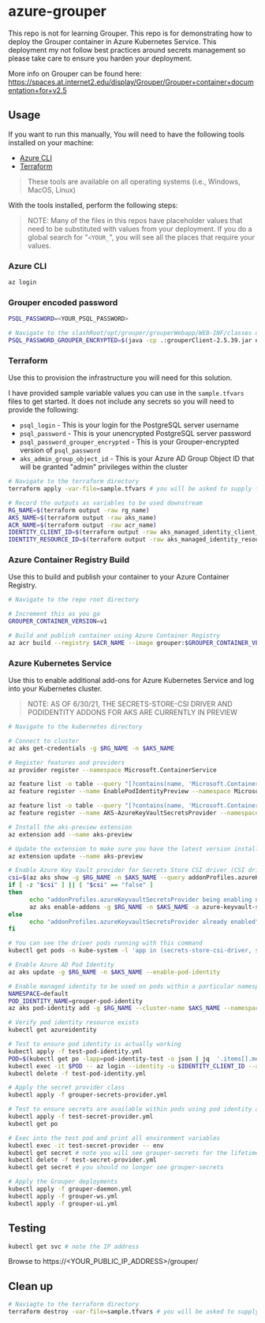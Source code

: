 # azure-grouper

This repo is not for learning Grouper. This repo is for demonstrating how to deploy the Grouper container in Azure Kubernetes Service. This deployment my not follow best practices around secrets management so please take care to ensure you harden your deployment.

More info on Grouper can be found here: https://spaces.at.internet2.edu/display/Grouper/Grouper+container+documentation+for+v2.5

## Usage

If you want to run this manually, You will need to have the following tools installed on your machine:

- [Azure CLI](https://docs.microsoft.com/en-us/cli/azure/install-azure-cli)
- [Terraform](https://www.terraform.io/downloads.html)

> These tools are available on all operating systems (i.e., Windows, MacOS, Linux)

With the tools installed, perform the following steps:

> NOTE: Many of the files in this repos have placeholder values that need to be substituted with values from your deployment. If you do a global search for "`<YOUR_`", you will see all the places that require your values.

### Azure CLI

```sh
az login
```

### Grouper encoded password

```sh
PSQL_PASSWORD=<YOUR_PSQL_PASSWORD>

# Navigate to the slashRoot/opt/grouper/grouperWebapp/WEB-INF/classes directory and run this command
PSQL_PASSWORD_GROUPER_ENCRYPTED=$(java -cp .:grouperClient-2.5.39.jar edu.internet2.middleware.morphString.Encrypt dontMask <<< $PSQL_PASSWORD | sed 's/Type the string to encrypt (note: pasting might echo it back): The encrypted string is: //')
```

### Terraform

Use this to provision the infrastructure you will need for this solution.

I have provided sample variable values you can use in the `sample.tfvars` files to get started. It does not include any secrets so you will need to provide the following:

- `psql_login` - This is your login for the PostgreSQL server username
- `psql_password` - This is your unencrypted PostgreSQL server password
- `psql_password_grouper_encrypted` - This is your Grouper-encrypted version of `psql_password`
- `aks_admin_group_object_id` - This is your Azure AD Group Object ID that will be granted "admin" privileges within the cluster

```sh
# Navigate to the terraform directory
terraform apply -var-file=sample.tfvars # you will be asked to supply few additional values

# Record the outputs as variables to be used downstream
RG_NAME=$(terraform output -raw rg_name)
AKS_NAME=$(terraform output -raw aks_name)
ACR_NAME=$(terraform output -raw acr_name)
IDENTITY_CLIENT_ID=$(terraform output -raw aks_managed_identity_client_id)
IDENTITY_RESOURCE_ID=$(terraform output -raw aks_managed_identity_resource_id)
```

### Azure Container Registry Build

Use this to build and publish your container to your Azure Container Registry.

```sh
# Navigate to the repo root directory

# Increment this as you go
GROUPER_CONTAINER_VERSION=v1

# Build and publish container using Azure Container Registry
az acr build --registry $ACR_NAME --image grouper:$GROUPER_CONTAINER_VERSION .
```

### Azure Kubernetes Service

Use this to enable additional add-ons for Azure Kubernetes Service and log into your Kubernetes cluster.

> NOTE: AS OF 6/30/21, THE SECRETS-STORE-CSI DRIVER AND PODIDENTITY ADDONS FOR AKS ARE CURRENTLY IN PREVIEW

```sh
# Navigate to the kubernetes directory

# Connect to cluster
az aks get-credentials -g $RG_NAME -n $AKS_NAME

# Register features and providers
az provider register --namespace Microsoft.ContainerService

az feature list -o table --query "[?contains(name, 'Microsoft.ContainerService/EnablePodIdentityPreview')].{Name:name,State:properties.state}"
az feature register --name EnablePodIdentityPreview --namespace Microsoft.ContainerService

az feature list -o table --query "[?contains(name, 'Microsoft.ContainerService/AKS-AzureKeyVaultSecretsProvider')].{Name:name,State:properties.state}"
az feature register --name AKS-AzureKeyVaultSecretsProvider --namespace Microsoft.ContainerService

# Install the aks-preview extension
az extension add --name aks-preview

# Update the extension to make sure you have the latest version installed
az extension update --name aks-preview

# Enable Azure Key Vault provider for Secrets Store CSI driver (CSI driver)
csi=$(az aks show -g $RG_NAME -n $AKS_NAME --query addonProfiles.azureKeyvaultSecretsProvider.enabled)
if [ -z "$csi" ] || [ "$csi" == "false" ]
then
      echo "addonProfiles.azureKeyvaultSecretsProvider being enabling now..."
      az aks enable-addons -g $RG_NAME -n $AKS_NAME -a azure-keyvault-secrets-provider
else
      echo "addonProfiles.azureKeyvaultSecretsProvider already enabled"
fi

# You can see the driver pods running with this command
kubectl get pods -n kube-system -l 'app in (secrets-store-csi-driver, secrets-store-provider-azure)'

# Enable Azure AD Pod Identity
az aks update -g $RG_NAME -n $AKS_NAME --enable-pod-identity

# Enable managed identity to be used on pods within a particular namespace
NAMESPACE=default
POD_IDENTITY_NAME=grouper-pod-identity
az aks pod-identity add -g $RG_NAME --cluster-name $AKS_NAME --namespace default --name $POD_IDENTITY_NAME --identity-resource-id $IDENTITY_RESOURCE_ID

# Verify pod identity resource exists
kubectl get azureidentity

# Test to ensure pod identity is actually working
kubectl apply -f test-pod-identity.yml
POD=$(kubectl get po -lapp=pod-identity-test -o json | jq  '.items[].metadata.name' | awk -F'"' '{ print $2}')
kubectl exec -it $POD -- az login --identity -u $IDENTITY_CLIENT_ID --allow-no-subscription -o table
kubectl delete -f test-pod-identity.yml

# Apply the secret provider class
kubectl apply -f grouper-secrets-provider.yml

# Test to ensure secrets are available within pods using pod identity and secret provider class
kubectl apply -f test-secret-provider.yml
kubectl get po

# Exec into the test pod and print all environment variables
kubectl exec -it test-secret-provider -- env
kubectl get secret # note you will see grouper-secrets for the lifetime of the pod. once you delete the pod, the secrets will go away too
kubectl delete -f test-secret-provider.yml
kubectl get secret # you should no longer see grouper-secrets

# Apply the Grouper deployments
kubectl apply -f grouper-daemon.yml
kubectl apply -f grouper-ws.yml
kubectl apply -f grouper-ui.yml
```

## Testing

```sh
kubectl get svc # note the IP address
```

Browse to https://<YOUR_PUBLIC_IP_ADDRESS>/grouper/

## Clean up

```sh
# Naviagte to the terraform directory
terraform destroy -var-file=sample.tfvars # you will be asked to supply few additional values
```
